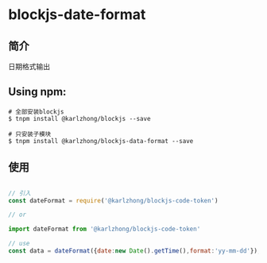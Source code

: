 # blockjs-date-format

## 简介
日期格式输出

## Using npm:
```shell
# 全部安装blockjs
$ tnpm install @karlzhong/blockjs --save

# 只安装子模块
$ tnpm install @karlzhong/blockjs-data-format --save
```

## 使用
```js

// 引入
const dateFormat = require('@karlzhong/blockjs-code-token')

// or

import dateFormat from '@karlzhong/blockjs-code-token'

// use
const data = dateFormat({date:new Date().getTime(),format:'yy-mm-dd'});

```